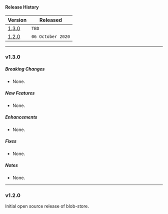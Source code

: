 #### Release History

| Version | Released |
| --- | --- |
|[1.3.0](#v130)| `TBD` |
| [1.2.0](#v120) | `06 October 2020` |

---

### v1.3.0

##### Breaking Changes
* None.

##### New Features
* None.

##### Enhancements
* None.

##### Fixes
* None.

##### Notes
* None.

---

### v1.2.0

Initial open source release of blob-store.
